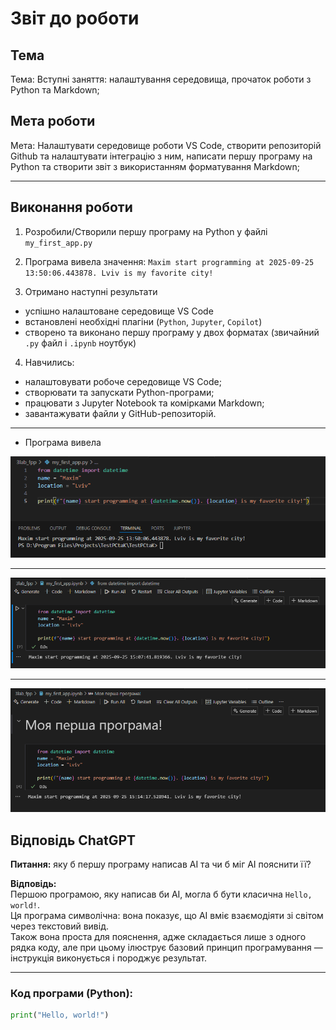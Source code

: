 # Звіт до роботи

## Тема
Тема: Вступні заняття: налаштування середовища, прочаток роботи з Python та Markdown;

## Мета роботи
Мета: Налаштувати середовище роботи VS Code, створити репозиторій Github та налаштувати інтеграцію з ним, написати першу програму на Python та створити звіт з використанням форматування Markdown;

---

## Виконання роботи

1. Розробили/Створили першу програму на Python у файлі `my_first_app.py`  

2. Програма вивела значення:  ```Maxim start programming at 2025-09-25 13:50:06.443878. Lviv is my favorite city!```

3. Отримано наступні результати
- успішно налаштоване середовище VS Code 
- встановлені необхідні плагіни (`Python`, `Jupyter`, `Copilot`)
- створено та виконано першу програму у двох форматах (звичайний `.py` файл і `.ipynb` ноутбук)

4. Навчились:  
- налаштовувати робоче середовище VS Code;  
- створювати та запускати Python-програми;  
- працювати з Jupyter Notebook та комірками Markdown;  
- завантажувати файли у GitHub-репозиторій.

---

- Програма вивела

![Вивід першого завдання](pictures/first.png)

---

![Вивід другого завдання](pictures/second.png)

---

![Вивід третього завдання](pictures/third.png)

## Відповідь ChatGPT

**Питання:** яку б першу програму написав АІ та чи б міг АІ пояснити її?  

**Відповідь:**  
Першою програмою, яку написав би АІ, могла б бути класична `Hello, world!`.  
Ця програма символічна: вона показує, що АІ вміє взаємодіяти зі світом через текстовий вивід.  
Також вона проста для пояснення, адже складається лише з одного рядка коду, але при цьому ілюструє базовий принцип програмування — інструкція виконується і породжує результат.  

---

### Код програми (Python):

```python
print("Hello, world!")
